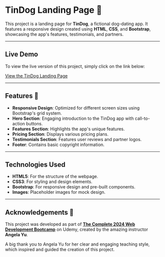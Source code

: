 # TinDog Landing Page 🐶  
This project is a landing page for **TinDog**, a fictional dog-dating app. It features a responsive design created using **HTML**, **CSS**, and **Bootstrap**, showcasing the app's features, testimonials, and partners.

---
## Live Demo

To view the live version of this project, simply click on the link below:

[View the TinDog Landing Page](https://tindog-landing-page.vercel.app/)

---

## Features 🌟  
- **Responsive Design**: Optimized for different screen sizes using Bootstrap's grid system.
- **Hero Section**: Engaging introduction to the TinDog app with call-to-action buttons.
- **Features Section**: Highlights the app's unique features.
- **Pricing Section**: Displays various pricing plans.
- **Testimonials Section**: Features user reviews and partner logos.
- **Footer**: Contains basic copyright information.

---  

## Technologies Used  
- **HTML5**: For the structure of the webpage.
- **CSS3**: For styling and design elements.
- **Bootstrap**: For responsive design and pre-built components.
- **Images**: Placeholder images for mock design.

---

## Acknowledgements 🙌  
This project was developed as part of **[The Complete 2024 Web Development Bootcamp](https://www.udemy.com/course/the-complete-web-development-bootcamp/)** on Udemy, created by the amazing instructor **Angela Yu**.  

A big thank you to Angela Yu for her clear and engaging teaching style, which inspired and guided the creation of this project.  
